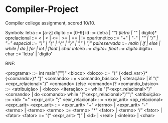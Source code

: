 # Compiler-Project

Compiler college assignment, scored 10/10.

Symbols:
letra ::= [a-z]
dígito ::= [0-9]
id ::= (letra | "_") (letra | "_" | dígito)*
oprelacional ::= <  |  >  |  <=  |  >=  |  ==  |  !=
oparitmético ::= "+"  |  "-"  |  "*"  |  "/"  |  "="
especial ::= ")"  |  "("  |  "{"  |  "}"  |  ","  |  ";"
palreservada ::= main  |  if  |  else  |  while  |  do  |  for  |  int  |  float  |  char
inteiro ::= dígito+
float ::= dígito*.dígito+
char ::= 'letra'  |  'dígito' 


BNF:

\<programa> ::= int main"("")" \<bloco>
\<bloco> ::= “{“ {\<decl_var>}* {\<comando>}* “}”
\<comando> ::= \<comando_básico> | \<iteração> | if "("\<expr_relacional>")" \<comando> {else \<comando>}?
\<comando_básico> ::= \<atribuição> | \<bloco>
\<iteração> ::= while "("\<expr_relacional>")" \<comando> | do \<comando> while "("\<expr_relacional>")"";"
\<atribuição> ::= \<id> "=" \<expr_arit> ";"
\<exr_relacional> ::= \<expr_arit> \<op_relacional> \<expr_arit>
\<expr_arit> ::= \<expr_arit> "+" \<termo>   | \<expr_arit> "-" \<termo> | \<termo>
\<termo> ::= \<termo> "*" \<fator> | \<termo> “/” \<fator> | \<fator>
\<fator> ::= “(“ \<expr_arit> “)” | \<id> | \<real> | \<inteiro> | \<char>
